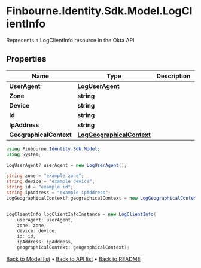 # Finbourne.Identity.Sdk.Model.LogClientInfo
Represents a LogClientInfo resource in the Okta API

## Properties

Name | Type | Description | Notes
------------ | ------------- | ------------- | -------------
**UserAgent** | [**LogUserAgent**](LogUserAgent.md) |  | [optional] 
**Zone** | **string** |  | [optional] 
**Device** | **string** |  | [optional] 
**Id** | **string** |  | [optional] 
**IpAddress** | **string** |  | [optional] 
**GeographicalContext** | [**LogGeographicalContext**](LogGeographicalContext.md) |  | [optional] 

```csharp
using Finbourne.Identity.Sdk.Model;
using System;

LogUserAgent? userAgent = new LogUserAgent();

string zone = "example zone";
string device = "example device";
string id = "example id";
string ipAddress = "example ipAddress";
LogGeographicalContext? geographicalContext = new LogGeographicalContext();


LogClientInfo logClientInfoInstance = new LogClientInfo(
    userAgent: userAgent,
    zone: zone,
    device: device,
    id: id,
    ipAddress: ipAddress,
    geographicalContext: geographicalContext);
```

[Back to Model list](../README.md#documentation-for-models) &#8226; [Back to API list](../README.md#documentation-for-api-endpoints) &#8226; [Back to README](../README.md)
